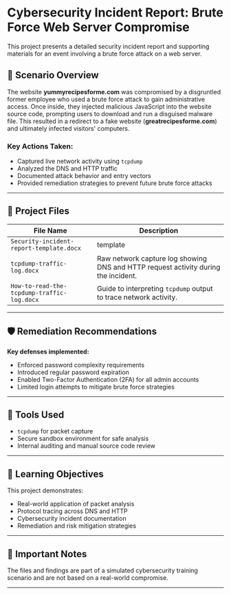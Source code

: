 # Cybersecurity Incident Report: Brute Force Web Server Compromise

This project presents a detailed security incident report and supporting materials for an event involving a brute force attack on a web server.

## 🧠 Scenario Overview

The website **yummyrecipesforme.com** was compromised by a disgruntled former employee who used a brute force attack to gain administrative access. Once inside, they injected malicious JavaScript into the website source code, prompting users to download and run a disguised malware file. This resulted in a redirect to a fake website (**greatrecipesforme.com**) and ultimately infected visitors' computers.

### Key Actions Taken:
- Captured live network activity using `tcpdump`
- Analyzed the DNS and HTTP traffic
- Documented attack behavior and entry vectors
- Provided remediation strategies to prevent future brute force attacks

---

## 📂 Project Files

| File Name                                    | Description |
|---------------------------------------------|-------------|
| `Security-incident-report-template.docx`     | template |
| `tcpdump-traffic-log.docx`                   | Raw network capture log showing DNS and HTTP request activity during the incident. |
| `How-to-read-the-tcpdump-traffic-log.docx`   | Guide to interpreting `tcpdump` output to trace network activity. |

---

## 🛡️ Remediation Recommendations

**Key defenses implemented:**
- Enforced password complexity requirements
- Introduced regular password expiration
- Enabled Two-Factor Authentication (2FA) for all admin accounts
- Limited login attempts to mitigate brute force strategies

---

## 🧰 Tools Used

- `tcpdump` for packet capture
- Secure sandbox environment for safe analysis
- Internal auditing and manual source code review

---

## 📘 Learning Objectives

This project demonstrates:
- Real-world application of packet analysis
- Protocol tracing across DNS and HTTP
- Cybersecurity incident documentation
- Remediation and risk mitigation strategies

---

## 📌 Important Notes

The files and findings are part of a simulated cybersecurity training scenario and are not based on a real-world compromise.

---
